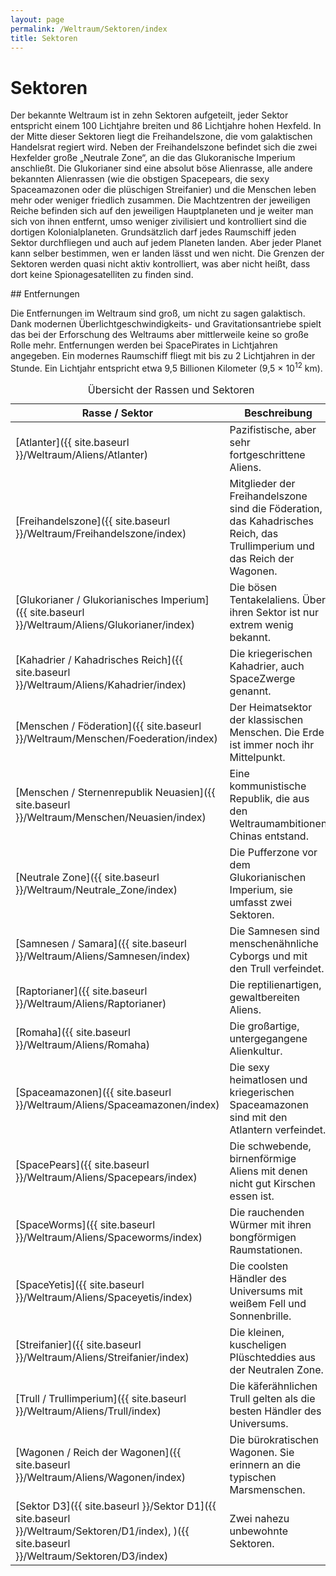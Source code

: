 ```yaml
---
layout: page
permalink: /Weltraum/Sektoren/index
title: Sektoren
---
```



# Sektoren


Der bekannte Weltraum ist in zehn Sektoren aufgeteilt, jeder Sektor entspricht einem 100 Lichtjahre breiten und 86 Lichtjahre hohen Hexfeld. In der Mitte dieser Sektoren liegt die Freihandelszone, die vom galaktischen Handelsrat regiert wird. Neben der Freihandelszone befindet sich die zwei Hexfelder große „Neutrale Zone“, an die das Glukoranische Imperium anschließt. Die Glukorianer sind eine absolut böse Alienrasse, alle andere bekannten Alienrassen (wie die obstigen Spacepears, die sexy Spaceamazonen oder die plüschigen Streifanier) und die Menschen leben mehr oder weniger friedlich zusammen. Die Machtzentren der jeweiligen Reiche befinden sich auf den jeweiligen Hauptplaneten und je weiter man sich von ihnen entfernt, umso weniger zivilisiert und kontrolliert sind die dortigen Kolonialplaneten. Grundsätzlich darf jedes Raumschiff jeden Sektor durchfliegen und auch auf jedem Planeten landen. Aber jeder Planet kann selber bestimmen, wen er landen lässt und wen nicht. Die Grenzen der Sektoren werden quasi nicht aktiv kontrolliert, was aber nicht heißt, dass dort keine Spionagesatelliten zu finden sind.


<aside>
<div class="hinweis">
## Entfernungen

Die Entfernungen im Weltraum sind groß, um nicht zu sagen galaktisch. Dank modernen Überlichtgeschwindigkeits- und Gravitationsantriebe spielt das bei der Erforschung des Weltraums aber mittlerweile keine so große Rolle mehr. Entfernungen werden bei SpacePirates in Lichtjahren angegeben. Ein modernes Raumschiff fliegt mit bis zu 2 Lichtjahren in der Stunde. Ein Lichtjahr entspricht etwa 9,5 Billionen Kilometer (9,5 × 10<sup>12</sup> km).

</div>
</aside>
<table>
<caption>Übersicht der Rassen und Sektoren</caption>
<thead>
<tr><th>Rasse / Sektor</th><th>Beschreibung</th></tr>
</thead>
<tbody>
<tr><td>[Atlanter]({{ site.baseurl }}/Weltraum/Aliens/Atlanter)</td><td>Pazifistische, aber sehr fortgeschrittene Aliens.</td></tr>
<tr><td>[Freihandelszone]({{ site.baseurl }}/Weltraum/Freihandelszone/index)</td><td>Mitglieder der Freihandelszone sind die Föderation, das Kahadrisches Reich, das Trullimperium und das Reich der Wagonen.</td></tr>
<tr><td>[Glukorianer / Glukorianisches Imperium]({{ site.baseurl }}/Weltraum/Aliens/Glukorianer/index)</td><td>Die bösen Tentakelaliens. Über ihren Sektor ist nur extrem wenig bekannt.</td></tr>
<tr><td>[Kahadrier / Kahadrisches Reich]({{ site.baseurl }}/Weltraum/Aliens/Kahadrier/index)</td><td>Die kriegerischen Kahadrier, auch SpaceZwerge genannt.</td></tr>
<tr><td>[Menschen / Föderation]({{ site.baseurl }}/Weltraum/Menschen/Foederation/index)</td><td>Der Heimatsektor der klassischen Menschen. Die Erde ist immer noch ihr Mittelpunkt.</td></tr>
<tr><td>[Menschen / Sternenrepublik Neuasien]({{ site.baseurl }}/Weltraum/Menschen/Neuasien/index)</td><td>Eine kommunistische Republik, die aus den Weltraumambitionen Chinas entstand.</td></tr>
<tr><td>[Neutrale Zone]({{ site.baseurl }}/Weltraum/Neutrale_Zone/index)</td><td>Die Pufferzone vor dem Glukorianischen Imperium, sie umfasst zwei Sektoren.</td></tr>
<tr><td>[Samnesen / Samara]({{ site.baseurl }}/Weltraum/Aliens/Samnesen/index)</td><td>Die Samnesen sind menschenähnliche Cyborgs und mit den Trull verfeindet.</td></tr>
<tr><td>[Raptorianer]({{ site.baseurl }}/Weltraum/Aliens/Raptorianer)</td><td>Die reptilienartigen, gewaltbereiten Aliens.</td></tr>
<tr><td>[Romaha]({{ site.baseurl }}/Weltraum/Aliens/Romaha)</td><td>Die großartige, untergegangene Alienkultur.</td></tr>
<tr><td>[Spaceamazonen]({{ site.baseurl }}/Weltraum/Aliens/Spaceamazonen/index)</td><td>Die sexy heimatlosen und kriegerischen Spaceamazonen sind mit den Atlantern verfeindet.</td></tr>
<tr><td>[SpacePears]({{ site.baseurl }}/Weltraum/Aliens/Spacepears/index)</td><td>Die schwebende, birnenförmige Aliens mit denen nicht gut Kirschen essen ist.</td></tr>
<tr><td>[SpaceWorms]({{ site.baseurl }}/Weltraum/Aliens/Spaceworms/index)</td><td>Die rauchenden Würmer mit ihren bongförmigen Raumstationen.</td></tr>
<tr><td>[SpaceYetis]({{ site.baseurl }}/Weltraum/Aliens/Spaceyetis/index)</td><td>Die coolsten Händler des Universums mit weißem Fell und Sonnenbrille.</td></tr>
<tr><td>[Streifanier]({{ site.baseurl }}/Weltraum/Aliens/Streifanier/index)</td><td>Die kleinen, kuscheligen Plüschteddies aus der Neutralen Zone.</td></tr>
<tr><td>[Trull / Trullimperium]({{ site.baseurl }}/Weltraum/Aliens/Trull/index)</td><td>Die käferähnlichen Trull gelten als die besten Händler des Universums.</td></tr>
<tr><td>[Wagonen / Reich der Wagonen]({{ site.baseurl }}/Weltraum/Aliens/Wagonen/index)</td><td>Die bürokratischen Wagonen. Sie erinnern an die typischen Marsmenschen.</td></tr>
<tr><td>[Sektor D3]({{ site.baseurl }}/Sektor D1]({{ site.baseurl }}/Weltraum/Sektoren/D1/index), )({{ site.baseurl }}/Weltraum/Sektoren/D3/index)</td><td>Zwei nahezu unbewohnte Sektoren.</td></tr>
</tbody>
</table>

